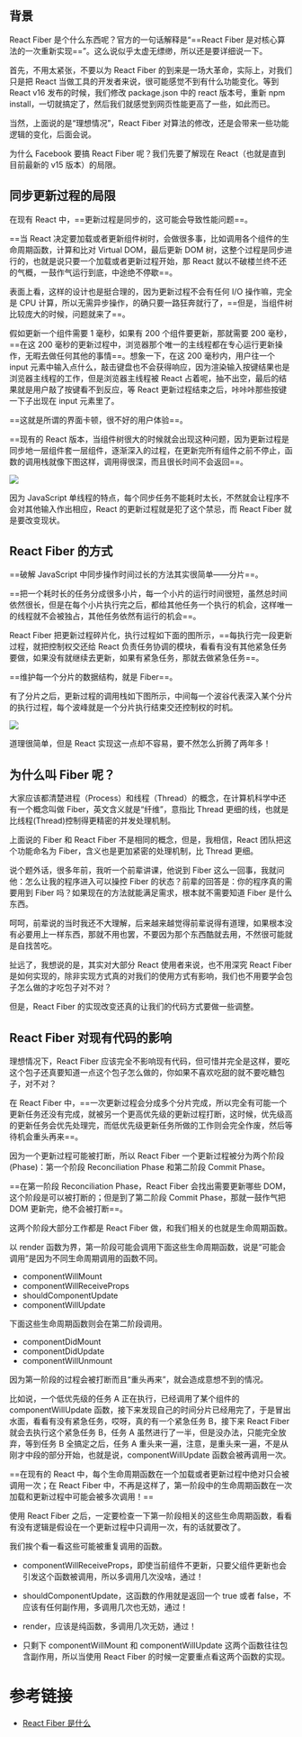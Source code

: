 ## 背景

React Fiber 是个什么东西呢？官方的一句话解释是“==React Fiber 是对核心算法的一次重新实现==”。这么说似乎太虚无缥缈，所以还是要详细说一下。

首先，不用太紧张，不要以为 React Fiber 的到来是一场大革命，实际上，对我们只是把 React 当做工具的开发者来说，很可能感觉不到有什么功能变化。等到 React v16 发布的时候，我们修改 package.json 中的 react 版本号，重新 npm install，一切就搞定了，然后我们就感觉到网页性能更高了一些，如此而已。

当然，上面说的是“理想情况”，React Fiber 对算法的修改，还是会带来一些功能逻辑的变化，后面会说。

为什么 Facebook 要搞 React Fiber 呢？我们先要了解现在 React（也就是直到目前最新的 v15 版本）的局限。

## 同步更新过程的局限

在现有 React 中，==更新过程是同步的，这可能会导致性能问题==。

==当 React 决定要加载或者更新组件树时，会做很多事，比如调用各个组件的生命周期函数，计算和比对 Virtual DOM，最后更新 DOM 树，这整个过程是同步进行的，也就是说只要一个加载或者更新过程开始，那 React 就以不破楼兰终不还的气概，一鼓作气运行到底，中途绝不停歇==。

表面上看，这样的设计也是挺合理的，因为更新过程不会有任何 I/O 操作嘛，完全是 CPU 计算，所以无需异步操作，的确只要一路狂奔就行了，==但是，当组件树比较庞大的时候，问题就来了==。

假如更新一个组件需要 1 毫秒，如果有 200 个组件要更新，那就需要 200 毫秒，==在这 200 毫秒的更新过程中，浏览器那个唯一的主线程都在专心运行更新操作，无暇去做任何其他的事情==。想象一下，在这 200 毫秒内，用户往一个 input 元素中输入点什么，敲击键盘也不会获得响应，因为渲染输入按键结果也是浏览器主线程的工作，但是浏览器主线程被 React 占着呢，抽不出空，最后的结果就是用户敲了按键看不到反应，等 React 更新过程结束之后，咔咔咔那些按键一下子出现在 input 元素里了。

==这就是所谓的界面卡顿，很不好的用户体验==。

==现有的 React 版本，当组件树很大的时候就会出现这种问题，因为更新过程是同步地一层组件套一层组件，逐渐深入的过程，在更新完所有组件之前不停止，函数的调用栈就像下图这样，调用得很深，而且很长时间不会返回==。

![](https://pic1.zhimg.com/80/v2-d8f4598c70df94d69825f11dfbf2ca2c_720w.png)

因为 JavaScript 单线程的特点，每个同步任务不能耗时太长，不然就会让程序不会对其他输入作出相应，React 的更新过程就是犯了这个禁忌，而 React Fiber 就是要改变现状。

## React Fiber 的方式

==破解 JavaScript 中同步操作时间过长的方法其实很简单——分片==。

==把一个耗时长的任务分成很多小片，每一个小片的运行时间很短，虽然总时间依然很长，但是在每个小片执行完之后，都给其他任务一个执行的机会，这样唯一的线程就不会被独占，其他任务依然有运行的机会==。

React Fiber 把更新过程碎片化，执行过程如下面的图所示，==每执行完一段更新过程，就把控制权交还给 React 负责任务协调的模块，看看有没有其他紧急任务要做，如果没有就继续去更新，如果有紧急任务，那就去做紧急任务==。

==维护每一个分片的数据结构，就是 Fiber==。

有了分片之后，更新过程的调用栈如下图所示，中间每一个波谷代表深入某个分片的执行过程，每个波峰就是一个分片执行结束交还控制权的时机。

![](https://pic1.zhimg.com/80/v2-78011f3365ab4e0b6184e1e9201136d0_720w.png)

道理很简单，但是 React 实现这一点却不容易，要不然怎么折腾了两年多！

## 为什么叫 Fiber 呢？

大家应该都清楚进程（Process）和线程（Thread）的概念，在计算机科学中还有一个概念叫做 Fiber，英文含义就是“纤维”，意指比 Thread 更细的线，也就是比线程(Thread)控制得更精密的并发处理机制。

上面说的 Fiber 和 React Fiber 不是相同的概念，但是，我相信，React 团队把这个功能命名为 Fiber，含义也是更加紧密的处理机制，比 Thread 更细。

说个题外话，很多年前，我听一个前辈讲课，他说到 Fiber 这么一回事，我就问他：怎么让我的程序进入可以操控 Fiber 的状态？前辈的回答是：你的程序真的需要用到 Fiber 吗？如果现在的方法就能满足需求，根本就不需要知道 Fiber 是什么东西。

呵呵，前辈说的当时我还不大理解，后来越来越觉得前辈说得有道理，如果根本没有必要用上一样东西，那就不用也罢，不要因为那个东西酷就去用，不然很可能就是自找苦吃。

扯远了，我想说的是，其实对大部分 React 使用者来说，也不用深究 React Fiber 是如何实现的，除非实现方式真的对我们的使用方式有影响，我们也不用要学会包子怎么做的才吃包子对不对？

但是，React Fiber 的实现改变还真的让我们的代码方式要做一些调整。

## React Fiber 对现有代码的影响

理想情况下，React Fiber 应该完全不影响现有代码，但可惜并完全是这样，要吃这个包子还真要知道一点这个包子怎么做的，你如果不喜欢吃甜的就不要吃糖包子，对不对？

在 React Fiber 中，==一次更新过程会分成多个分片完成，所以完全有可能一个更新任务还没有完成，就被另一个更高优先级的更新过程打断，这时候，优先级高的更新任务会优先处理完，而低优先级更新任务所做的工作则会完全作废，然后等待机会重头再来==。

因为一个更新过程可能被打断，所以 React Fiber 一个更新过程被分为两个阶段(Phase)：第一个阶段 Reconciliation Phase 和第二阶段 Commit Phase。

==在第一阶段 Reconciliation Phase，React Fiber 会找出需要更新哪些 DOM，这个阶段是可以被打断的；但是到了第二阶段 Commit Phase，那就一鼓作气把 DOM 更新完，绝不会被打断==。

这两个阶段大部分工作都是 React Fiber 做，和我们相关的也就是生命周期函数。

以 render 函数为界，第一阶段可能会调用下面这些生命周期函数，说是“可能会调用”是因为不同生命周期调用的函数不同。

- componentWillMount
- componentWillReceiveProps
- shouldComponentUpdate
- componentWillUpdate

下面这些生命周期函数则会在第二阶段调用。

- componentDidMount
- componentDidUpdate
- componentWillUnmount

因为第一阶段的过程会被打断而且“重头再来”，就会造成意想不到的情况。

比如说，一个低优先级的任务 A 正在执行，已经调用了某个组件的 componentWillUpdate 函数，接下来发现自己的时间分片已经用完了，于是冒出水面，看看有没有紧急任务，哎呀，真的有一个紧急任务 B，接下来 React Fiber 就会去执行这个紧急任务 B，任务 A 虽然进行了一半，但是没办法，只能完全放弃，等到任务 B 全搞定之后，任务 A 重头来一遍，注意，是重头来一遍，不是从刚才中段的部分开始，也就是说，componentWillUpdate 函数会被再调用一次。

==在现有的 React 中，每个生命周期函数在一个加载或者更新过程中绝对只会被调用一次；在 React Fiber 中，不再是这样了，第一阶段中的生命周期函数在一次加载和更新过程中可能会被多次调用！==

使用 React Fiber 之后，一定要检查一下第一阶段相关的这些生命周期函数，看看有没有逻辑是假设在一个更新过程中只调用一次，有的话就要改了。

我们挨个看一看这些可能被重复调用的函数。

- componentWillReceiveProps，即使当前组件不更新，只要父组件更新也会引发这个函数被调用，所以多调用几次没啥，通过！

- shouldComponentUpdate，这函数的作用就是返回一个 true 或者 false，不应该有任何副作用，多调用几次也无妨，通过！

- render，应该是纯函数，多调用几次无妨，通过！

- 只剩下 componentWillMount 和 componentWillUpdate 这两个函数往往包含副作用，所以当使用 React Fiber 的时候一定要重点看这两个函数的实现。

# 参考链接

- [React Fiber 是什么](https://zhuanlan.zhihu.com/p/26027085)
